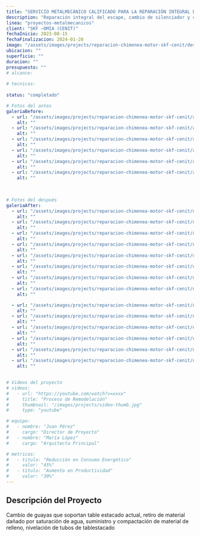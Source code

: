 ```yaml
---
title: "SERVICIO METALMECÁNICO CALIFICADO PARA LA REPARACIÓN INTEGRAL DEL ESCAPE, CAMBIO DE SILENCIADOR Y CHIMENEA DEL MOTOR DE COMBUSTIÓN INTERNA DE LA BOMBA BPC-9450 - OT: 24028904 - RETIRO"
description: "Reparación integral del escape, cambio de silenciador y chimenea del motor de combustion"
linea: "proyectos-metalmecanicos"
client: "SKF –OMIA (CENIT)"
fechaInicio: 2023-08-15
fechaFinalizacion: 2024-01-20
image: "/assets/images/projects/reparacion-chimenea-motor-skf-cenit/despues/despues-chimenea_001.webp"
ubicacion: ""
superficie: ""
duracion: ""
presupuesto: ""
# alcance:
  
# tecnicas:
  
status: "completado"

# Fotos del antes
galeriaBefore:
  - url: "/assets/images/projects/reparacion-chimenea-motor-skf-cenit/antes/antes-chimenea_001.webp"
    alt: ""
  - url: "/assets/images/projects/reparacion-chimenea-motor-skf-cenit/antes/antes-chimenea_002.webp"
    alt: ""
  - url: "/assets/images/projects/reparacion-chimenea-motor-skf-cenit/antes/antes-chimenea_003.webp"
    alt: ""
  - url: "/assets/images/projects/reparacion-chimenea-motor-skf-cenit/antes/antes-chimenea_004.webp"
    alt: ""
  - url: "/assets/images/projects/reparacion-chimenea-motor-skf-cenit/antes/antes-chimenea_005.webp"
    alt: ""
  - url: "/assets/images/projects/reparacion-chimenea-motor-skf-cenit/antes/antes-chimenea_006.webp"
    alt: ""
  
  

# Fotos del después
galeriaAfter:
  - url: "/assets/images/projects/reparacion-chimenea-motor-skf-cenit/despues/despues-chimenea_001.webp"
    alt: ""
  - url: "/assets/images/projects/reparacion-chimenea-motor-skf-cenit/despues/despues-chimenea_002.webp"
    alt: ""
  - url: "/assets/images/projects/reparacion-chimenea-motor-skf-cenit/despues/despues-chimenea_003.webp"
    alt: ""
  - url: "/assets/images/projects/reparacion-chimenea-motor-skf-cenit/despues/despues-chimenea_004.webp"
    alt: ""
  - url: "/assets/images/projects/reparacion-chimenea-motor-skf-cenit/despues/despues-chimenea_005.webp"
    alt: ""
  - url: "/assets/images/projects/reparacion-chimenea-motor-skf-cenit/despues/despues-chimenea_006.webp"
    alt: ""
  - url: "/assets/images/projects/reparacion-chimenea-motor-skf-cenit/despues/despues-chimenea_007.webp"
    alt: ""
  - url: "/assets/images/projects/reparacion-chimenea-motor-skf-cenit/despues/despues-chimenea_008.webp"
    alt: ""

  - url: "/assets/images/projects/reparacion-chimenea-motor-skf-cenit/despues/otras-chimenea_001.webp"
    alt: ""  
  - url: "/assets/images/projects/reparacion-chimenea-motor-skf-cenit/despues/otras-chimenea_003.webp"
    alt: ""
  - url: "/assets/images/projects/reparacion-chimenea-motor-skf-cenit/despues/otras-chimenea_004.webp"
    alt: ""
  - url: "/assets/images/projects/reparacion-chimenea-motor-skf-cenit/despues/otras-chimenea_005.webp"
    alt: ""
  - url: "/assets/images/projects/reparacion-chimenea-motor-skf-cenit/despues/otras-chimenea_006.webp"
    alt: ""
  - url: "/assets/images/projects/reparacion-chimenea-motor-skf-cenit/despues/otras-chimenea_007.webp"
    alt: ""
  

# Videos del proyecto
# videos:
#   - url: "https://youtube.com/watch?v=xxxx"
#     title: "Proceso de Remodelación"
#     thumbnail: "/images/projects/video-thumb.jpg"
#     type: "youtube"

# equipo:
#   - nombre: "Juan Pérez"
#     cargo: "Director de Proyecto"
#   - nombre: "María López"
#     cargo: "Arquitecta Principal"

# metricas:
#   - titulo: "Reducción en Consumo Energético"
#     valor: "45%"
#   - titulo: "Aumento en Productividad"
#     valor: "30%"
---
```


## Descripción del Proyecto

Cambio de guayas que soportan table estacado actual, retiro de material dañado por saturación de agua, suministro y compactación de material de relleno, nivelación de tubos de tablestacado
